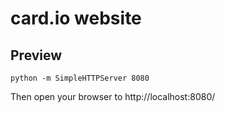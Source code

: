 # card.io website

## Preview

```
python -m SimpleHTTPServer 8080
```

Then open your browser to http://localhost:8080/ 


